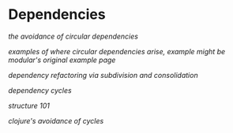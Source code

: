 # Dependencies

_the avoidance of circular dependencies_

_examples of where circular dependencies arise, example might be modular's original example page_

_dependency refactoring via subdivision and consolidation_

_dependency cycles_

_structure 101_

_clojure's avoidance of cycles_
